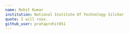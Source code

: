 ```yaml
---
name: Rohit Kumar
institution: National Institute Of Technology Silchar
quote: I will roxx.
github_user: prataprohit851
---
```

